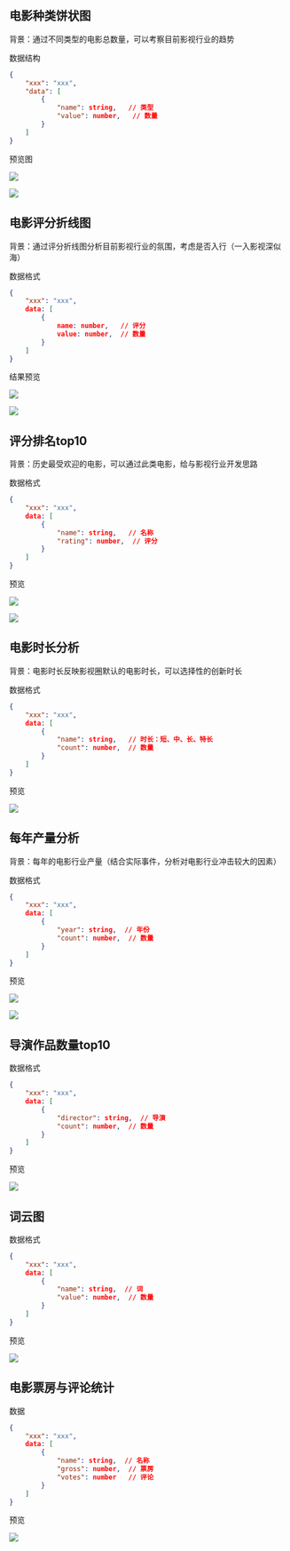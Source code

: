 ## 电影种类饼状图

背景：通过不同类型的电影总数量，可以考察目前影视行业的趋势

数据结构

```json
{
	"xxx": "xxx",
	"data": [
		{
			"name": string,   // 类型
			"value": number,   // 数量
		}
	]
}
```

预览图

![](markdown_img/Pasted%20image%2020230220231600.png)

![](markdown_img/Pasted%20image%2020230220231548.png)


## 电影评分折线图

背景：通过评分折线图分析目前影视行业的氛围，考虑是否入行（一入影视深似海）

数据格式

```json
{
	"xxx": "xxx",
	data: [
		{
			name: number,   // 评分
			value: number,  // 数量
		}
	]
}
```

结果预览

![](markdown_img/Pasted%20image%2020230220235051.png)

![](markdown_img/Pasted%20image%2020230220235101.png)

## 评分排名top10

背景：历史最受欢迎的电影，可以通过此类电影，给与影视行业开发思路

数据格式

```json
{
	"xxx": "xxx",
	data: [
		{
			"name": string,   // 名称
			"rating": number,  // 评分
		}
	]
}
```

预览

![](markdown_img/Pasted%20image%2020230221001516.png)

![](markdown_img/Pasted%20image%2020230221001524.png)


## 电影时长分析

背景：电影时长反映影视圈默认的电影时长，可以选择性的创新时长

数据格式

```json
{
	"xxx": "xxx",
	data: [
		{
			"name": string,   // 时长：短、中、长、特长
			"count": number,  // 数量
		}
	]
}
```

预览

![](markdown_img/Pasted%20image%2020230221002733.png)

## 每年产量分析

背景：每年的电影行业产量（结合实际事件，分析对电影行业冲击较大的因素）

数据格式

```json
{
	"xxx": "xxx",
	data: [
		{
			"year": string,  // 年份
			"count": number,  // 数量
		}
	]
}
```

预览

![](markdown_img/Pasted%20image%2020230221004050.png)

![](markdown_img/Pasted%20image%2020230221004100.png)

## 导演作品数量top10

数据格式

```json
{
	"xxx": "xxx",
	data: [
		{
			"director": string,  // 导演
			"count": number,  // 数量
		}
	]
}
```

预览

![](markdown_img/Pasted%20image%2020230221010217.png)

## 词云图

数据格式

```json
{
	"xxx": "xxx",
	data: [
		{
			"name": string,  // 词
			"value": number,  // 数量
		}
	]
}
```

预览

![](markdown_img/Pasted%20image%2020230221013702.png)

## 电影票房与评论统计

数据

```json
{
	"xxx": "xxx",
	data: [
		{
			"name": string,  // 名称
			"gross": number,  // 票房
			"votes": number   // 评论
		}
	]
}
```


预览

![](markdown_img/Pasted%20image%2020230221015344.png)